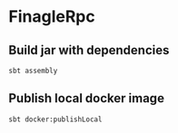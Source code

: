 # FinagleRpc

## Build jar with dependencies
`sbt assembly`

## Publish local docker image
`sbt docker:publishLocal`

